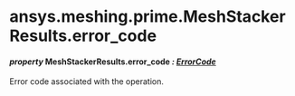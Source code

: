 # ansys.meshing.prime.MeshStackerResults.error_code

<a id="ansys.meshing.prime.MeshStackerResults.error_code"></a>

#### *property* MeshStackerResults.error_code *: [ErrorCode](ansys.meshing.prime.ErrorCode.md#ansys.meshing.prime.ErrorCode)*

Error code associated with the operation.

<!-- !! processed by numpydoc !! -->
